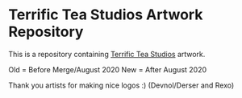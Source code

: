 # Terrific Tea Studios Artwork Repository 
This is a repository containing [Terrific Tea Studios](https://terrific-tea.github.io) artwork. 

Old = Before Merge/August 2020
New = After August 2020

Thank you artists for making nice logos :) (Devnol/Derser and Rexo)